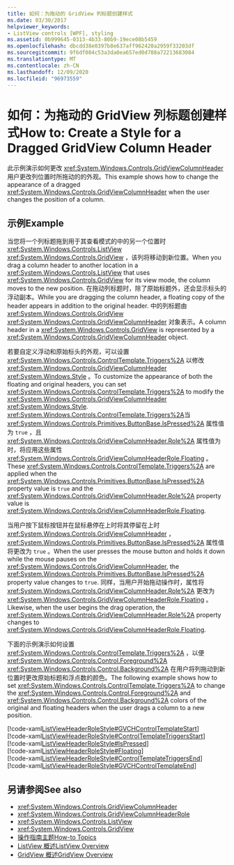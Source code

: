 ```yaml
---
title: 如何：为拖动的 GridView 列标题创建样式
ms.date: 03/30/2017
helpviewer_keywords:
- ListView controls [WPF], styling
ms.assetid: 0b999645-0313-4b33-80b9-19ece08b5459
ms.openlocfilehash: dbcdd38e0397b8e637aff962420a2959f33203df
ms.sourcegitcommit: 9f6df084c53a3da0ea657ed0d708a72213683084
ms.translationtype: MT
ms.contentlocale: zh-CN
ms.lasthandoff: 12/09/2020
ms.locfileid: "96973559"
---
```

# <a name="how-to-create-a-style-for-a-dragged-gridview-column-header"></a><span data-ttu-id="e9b52-102">如何：为拖动的 GridView 列标题创建样式</span><span class="sxs-lookup"><span data-stu-id="e9b52-102">How to: Create a Style for a Dragged GridView Column Header</span></span>
<span data-ttu-id="e9b52-103">此示例演示如何更改 <xref:System.Windows.Controls.GridViewColumnHeader> 用户更改列位置时所拖动的的外观。</span><span class="sxs-lookup"><span data-stu-id="e9b52-103">This example shows how to change the appearance of a dragged <xref:System.Windows.Controls.GridViewColumnHeader> when the user changes the position of a column.</span></span>  
  
## <a name="example"></a><span data-ttu-id="e9b52-104">示例</span><span class="sxs-lookup"><span data-stu-id="e9b52-104">Example</span></span>  
 <span data-ttu-id="e9b52-105">当您将一个列标题拖到用于其查看模式的中的另一个位置时 <xref:System.Windows.Controls.ListView> <xref:System.Windows.Controls.GridView> ，该列将移动到新位置。</span><span class="sxs-lookup"><span data-stu-id="e9b52-105">When you drag a column header to another location in a <xref:System.Windows.Controls.ListView> that uses <xref:System.Windows.Controls.GridView> for its view mode, the column moves to the new position.</span></span> <span data-ttu-id="e9b52-106">在拖动列标题时，除了原始标题外，还会显示标头的浮动副本。</span><span class="sxs-lookup"><span data-stu-id="e9b52-106">While you are dragging the column header, a floating copy of the header appears in addition to the original header.</span></span> <span data-ttu-id="e9b52-107">中的列标题由 <xref:System.Windows.Controls.GridView> <xref:System.Windows.Controls.GridViewColumnHeader> 对象表示。</span><span class="sxs-lookup"><span data-stu-id="e9b52-107">A column header in a <xref:System.Windows.Controls.GridView> is represented by a <xref:System.Windows.Controls.GridViewColumnHeader> object.</span></span>  
  
 <span data-ttu-id="e9b52-108">若要自定义浮动和原始标头的外观，可以设置 <xref:System.Windows.Controls.ControlTemplate.Triggers%2A> 以修改 <xref:System.Windows.Controls.GridViewColumnHeader> <xref:System.Windows.Style> 。</span><span class="sxs-lookup"><span data-stu-id="e9b52-108">To customize the appearance of both the floating and original headers, you can set <xref:System.Windows.Controls.ControlTemplate.Triggers%2A> to modify the <xref:System.Windows.Controls.GridViewColumnHeader> <xref:System.Windows.Style>.</span></span> <span data-ttu-id="e9b52-109"><xref:System.Windows.Controls.ControlTemplate.Triggers%2A>当 <xref:System.Windows.Controls.Primitives.ButtonBase.IsPressed%2A> 属性值为 `true` ，且 <xref:System.Windows.Controls.GridViewColumnHeader.Role%2A> 属性值为时，将应用这些属性 <xref:System.Windows.Controls.GridViewColumnHeaderRole.Floating> 。</span><span class="sxs-lookup"><span data-stu-id="e9b52-109">These <xref:System.Windows.Controls.ControlTemplate.Triggers%2A> are applied when the <xref:System.Windows.Controls.Primitives.ButtonBase.IsPressed%2A> property value is `true` and the <xref:System.Windows.Controls.GridViewColumnHeader.Role%2A> property value is <xref:System.Windows.Controls.GridViewColumnHeaderRole.Floating>.</span></span>  
  
 <span data-ttu-id="e9b52-110">当用户按下鼠标按钮并在鼠标悬停在上时将其停留在上时 <xref:System.Windows.Controls.GridViewColumnHeader> ， <xref:System.Windows.Controls.Primitives.ButtonBase.IsPressed%2A> 属性值将更改为 `true` 。</span><span class="sxs-lookup"><span data-stu-id="e9b52-110">When the user presses the mouse button and holds it down while the mouse pauses on the <xref:System.Windows.Controls.GridViewColumnHeader>, the <xref:System.Windows.Controls.Primitives.ButtonBase.IsPressed%2A> property value changes to `true`.</span></span> <span data-ttu-id="e9b52-111">同样，当用户开始拖动操作时，属性将 <xref:System.Windows.Controls.GridViewColumnHeader.Role%2A> 更改为 <xref:System.Windows.Controls.GridViewColumnHeaderRole.Floating> 。</span><span class="sxs-lookup"><span data-stu-id="e9b52-111">Likewise, when the user begins the drag operation, the <xref:System.Windows.Controls.GridViewColumnHeader.Role%2A> property changes to <xref:System.Windows.Controls.GridViewColumnHeaderRole.Floating>.</span></span>  
  
 <span data-ttu-id="e9b52-112">下面的示例演示如何设置 <xref:System.Windows.Controls.ControlTemplate.Triggers%2A> ，以便 <xref:System.Windows.Controls.Control.Foreground%2A> <xref:System.Windows.Controls.Control.Background%2A> 在用户将列拖动到新位置时更改原始标题和浮点数的颜色。</span><span class="sxs-lookup"><span data-stu-id="e9b52-112">The following example shows how to set <xref:System.Windows.Controls.ControlTemplate.Triggers%2A> to change the <xref:System.Windows.Controls.Control.Foreground%2A> and <xref:System.Windows.Controls.Control.Background%2A> colors of the original and floating headers when the user drags a column to a new position.</span></span>  
  
 [!code-xaml[ListViewHeaderRoleStyle#GVCHControlTemplateStart](~/samples/snippets/csharp/VS_Snippets_Wpf/ListViewHeaderRoleStyle/CS/Window1.xaml#gvchcontroltemplatestart)]  
[!code-xaml[ListViewHeaderRoleStyle#ControlTemplateTriggersStart](~/samples/snippets/csharp/VS_Snippets_Wpf/ListViewHeaderRoleStyle/CS/Window1.xaml#controltemplatetriggersstart)]  
[!code-xaml[ListViewHeaderRoleStyle#IsPressed](~/samples/snippets/csharp/VS_Snippets_Wpf/ListViewHeaderRoleStyle/CS/Window1.xaml#ispressed)]  
[!code-xaml[ListViewHeaderRoleStyle#Floating](~/samples/snippets/csharp/VS_Snippets_Wpf/ListViewHeaderRoleStyle/CS/Window1.xaml#floating)]  
[!code-xaml[ListViewHeaderRoleStyle#ControlTemplateTriggersEnd](~/samples/snippets/csharp/VS_Snippets_Wpf/ListViewHeaderRoleStyle/CS/Window1.xaml#controltemplatetriggersend)]  
[!code-xaml[ListViewHeaderRoleStyle#GVCHControlTemplateEnd](~/samples/snippets/csharp/VS_Snippets_Wpf/ListViewHeaderRoleStyle/CS/Window1.xaml#gvchcontroltemplateend)]  
  
## <a name="see-also"></a><span data-ttu-id="e9b52-113">另请参阅</span><span class="sxs-lookup"><span data-stu-id="e9b52-113">See also</span></span>

- <xref:System.Windows.Controls.GridViewColumnHeader>
- <xref:System.Windows.Controls.GridViewColumnHeaderRole>
- <xref:System.Windows.Controls.ListView>
- <xref:System.Windows.Controls.GridView>
- [<span data-ttu-id="e9b52-114">操作指南主题</span><span class="sxs-lookup"><span data-stu-id="e9b52-114">How-to Topics</span></span>](listview-how-to-topics.md)
- [<span data-ttu-id="e9b52-115">ListView 概述</span><span class="sxs-lookup"><span data-stu-id="e9b52-115">ListView Overview</span></span>](listview-overview.md)
- [<span data-ttu-id="e9b52-116">GridView 概述</span><span class="sxs-lookup"><span data-stu-id="e9b52-116">GridView Overview</span></span>](gridview-overview.md)
